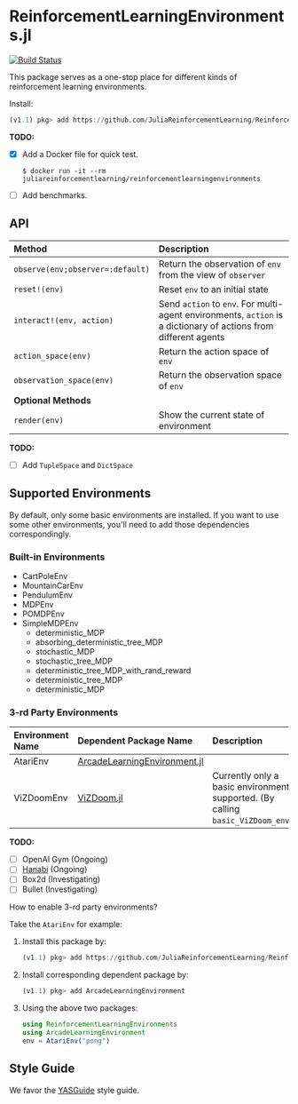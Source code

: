 # ReinforcementLearningEnvironments.jl

[![Build Status](https://travis-ci.com/JuliaReinforcementLearning/ReinforcementLearningEnvironments.jl.svg?branch=master)](https://travis-ci.com/JuliaReinforcementLearning/ReinforcementLearningEnvironments.jl)

This package serves as a one-stop place for different kinds of reinforcement learning environments.

Install:

```julia
(v1.1) pkg> add https://github.com/JuliaReinforcementLearning/ReinforcementLearningEnvironments.jl
```

**TODO:**

- [x] Add a Docker file for quick test.
    ```
    $ docker run -it --rm juliareinforcementlearning/reinforcementlearningenvironments
    ```
- [ ] Add benchmarks.

## API

| Method | Description |
| :---  | :--------- |
| `observe(env;observer=:default)` | Return the observation of `env` from the view of `observer`|
| `reset!(env)` | Reset `env` to an initial state|
| `interact!(env, action)` | Send `action` to `env`. For multi-agent environments, `action` is a dictionary of actions from different agents|
| `action_space(env)` | Return the action space of `env` |
| `observation_space(env)` | Return the observation space of `env`|
| **Optional Methods** | |
| `render(env)` | Show the current state of environment |

**TODO:**

- [ ] Add `TupleSpace` and `DictSpace`

## Supported Environments

By default, only some basic environments are installed. If you want to use some other environments, you'll need to add those dependencies correspondingly.

### Built-in Environments

- CartPoleEnv
- MountainCarEnv
- PendulumEnv
- MDPEnv
- POMDPEnv
- SimpleMDPEnv
  - deterministic_MDP
  - absorbing_deterministic_tree_MDP
  - stochastic_MDP
  - stochastic_tree_MDP
  - deterministic_tree_MDP_with_rand_reward
  - deterministic_tree_MDP
  - deterministic_MDP

### 3-rd Party Environments

| Environment Name | Dependent Package Name | Description |
| :--- | :--- | :--- |
| AtariEnv | [ArcadeLearningEnvironment.jl](https://github.com/JuliaReinforcementLearning/ArcadeLearningEnvironment.jl) | |
| ViZDoomEnv | [ViZDoom.jl](https://github.com/JuliaReinforcementLearning/ViZDoom.jl) | Currently only a basic environment is supported. (By calling `basic_ViZDoom_env()`)|

**TODO:**

- [ ] OpenAI Gym (Ongoing)
- [ ] [Hanabi](https://github.com/deepmind/hanabi-learning-environment) (Ongoing)
- [ ] Box2d (Investigating)
- [ ] Bullet (Investigating)

How to enable 3-rd party environments?

Take the `AtariEnv` for example:

1. Install this package by:
    ```julia
    (v1.1) pkg> add https://github.com/JuliaReinforcementLearning/ReinforcementLearningEnvironments.jl
    ```
2. Install corresponding dependent package by:
    ```julia
    (v1.1) pkg> add ArcadeLearningEnvironment
    ```
3. Using the above two packages:
    ```julia
    using ReinforcementLearningEnvironments
    using ArcadeLearningEnvironment
    env = AtariEnv("pong")
    ```

## Style Guide

We favor the [YASGuide](https://github.com/jrevels/YASGuide) style guide.
